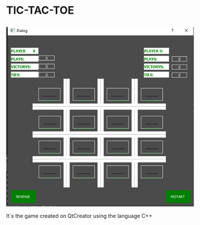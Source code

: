 # <p algin="center"> TIC-TAC-TOE</p>
<p align="center"><img src="https://github.com/Leumim2020/tic-tac-toe/blob/main/tic-tac-toe/image/tic.png"</p>

It´s the game created on QtCreator using the language C++
